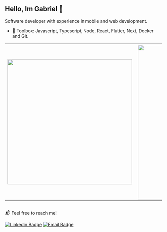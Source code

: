 ## Hello, Im Gabriel 👋
Software developer with experience in mobile and web development.

- 🔨 Toolbox: Javascript, Typescript, Node, React, Flutter, Next, Docker and Git.

<center>
<table>
    <tr>
        <td><img width="400px" align="left" src="https://github-readme-stats.vercel.app/api/top-langs/?username=glemoss&theme=midnight-purple&hide_border=true&include_all_commits=false&count_private=false&layout=compact" /></td>
        <td><img width="495px" align="left" src="https://github-readme-stats.vercel.app/api?username=glemoss&theme=midnight-purple&hide_border=true&include_all_commits=false&count_private=true"/></td>
    </tr>   
</table>
</center>

##

📬 Feel free to reach me!

[![Linkedin Badge](https://img.shields.io/badge/-Gabriel%20L.%20Silva-blue?style=flat-square&logo=Linkedin&logoColor=white&link=https://www.linkedin.com/in/glemoss/)](https://www.linkedin.com/in/glemoss/)
[![Email Badge](https://img.shields.io/badge/-glemoss.dev-red?style=flat-square&logo=Gmail&logoColor=white&link=mailto:glemoss.dev@gmail.com)](mailto:glemoss.dev@gmail.com)
